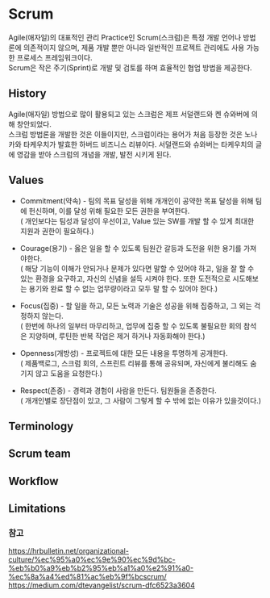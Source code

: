 # Scrum
Agile(애자일)의 대표적인 관리 Practice인 Scrum(스크럼)은 특정 개발 언어나 방법론에 의존적이지 않으며, 제품 개발 뿐만 아니라 일반적인 프로젝트 관리에도 사용 가능한 프로세스 프레임워크이다.    
Scrum은 작은 주기(Sprint)로 개발 및 검토를 하며 효율적인 협업 방법을 제공한다.

## History
Agile(애자일) 방법으로 많이 활용되고 있는 스크럼은 제프 서덜랜드와 켄 슈와버에 의해 창안되었다.     
스크럼 방법론을 개발한 것은 이들이지만, 스크럼이라는 용어가 처음 등장한 것은 노나카와 타케우치가 발효한 하버드 비즈니스 리뷰이다. 서덜랜드와 슈와버는 타케우치의 글에 영감을 받아 스크럼의 개념을 개발, 발전 시키게 된다.

## Values
* Commitment(약속) - 팀의 목표 달성을 위해 개개인이 공약한 목표 달성을 위해 팀에 헌신하며, 이를 달성 위해 필요한 모든 권한을 부여한다.   
( 개인보다는 팀성과 달성이 우선이고, Value 있는 SW를 개발 할 수 있게 최대한 지원과 권한이 필요하다.)

* Courage(용기) - 옳은 일을 할 수 있도록 팀원간 갈등과 도전을 위한 용기를 가져야한다.   
( 해당 기능이 이해가 안되거나 문제가 있다면 말할 수 있어야 하고, 일을 잘 할 수 있는 환경을 요구하고, 자신의 신념을 설득 시켜야 한다. 또한 도전적으로 시도해보는 용기와 완료 할 수 없는 업무량이라고 모두 말 할 수 있어야 한다.)

* Focus(집중) - 할 일을 하고, 모든 노력과 기술은 성공을 위해 집중하고, 그 외는 걱정하지 않는다.   
( 한번에 하나의 일부터 마무리하고, 업무에 집중 할 수 있도록 불필요한 회의 참석은 지양하며, 루틴한 반복 작업은 제거 하거나 자동화해야 한다.)

* Openness(개방성) - 프로젝트에 대한 모든 내용을 투명하게 공개한다.   
( 제품백로그, 스크럼 회의, 스프린트 리뷰를 통해 공유되며, 자신에게 불리해도 숨기지 않고 도움을 요청한다.)

* Respect(존중) - 경력과 경험이 사람을 만든다. 팀원들을 존중한다.   
( 개개인별로 장단점이 있고, 그 사람이 그렇게 할 수 밖에 없는 이유가 있을것이다.)

## Terminology


## Scrum team


## Workflow

## Limitations



### 참고
https://hrbulletin.net/organizational-culture/%ec%95%a0%ec%9e%90%ec%9d%bc-%eb%b0%a9%eb%b2%95%eb%a1%a0%e2%91%a0-%ec%8a%a4%ed%81%ac%eb%9f%bcscrum/   
https://medium.com/dtevangelist/scrum-dfc6523a3604


